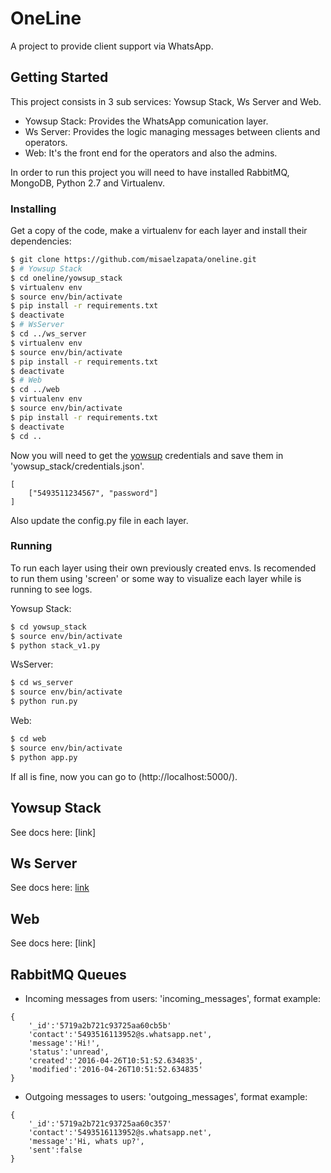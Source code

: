 # OneLine

A project to provide client support via WhatsApp.

## Getting Started

This project consists in 3 sub services: Yowsup Stack, Ws Server and Web.

* Yowsup Stack: Provides the WhatsApp comunication layer.
* Ws Server: Provides the logic managing messages between clients and operators.
* Web: It's the front end for the operators and also the admins.

In order to run this project you will need to have installed RabbitMQ, MongoDB, Python 2.7 and Virtualenv.

### Installing

Get a copy of the code, make a virtualenv for each layer and install their dependencies:

```sh
$ git clone https://github.com/misaelzapata/oneline.git
$ # Yowsup Stack
$ cd oneline/yowsup_stack
$ virtualenv env
$ source env/bin/activate
$ pip install -r requirements.txt
$ deactivate
$ # WsServer
$ cd ../ws_server
$ virtualenv env
$ source env/bin/activate
$ pip install -r requirements.txt
$ deactivate
$ # Web
$ cd ../web
$ virtualenv env
$ source env/bin/activate
$ pip install -r requirements.txt
$ deactivate
$ cd ..
```

Now you will need to get the [yowsup](https://github.com/tgalal/yowsup/wiki/yowsup-cli-2.0) credentials and save them in 'yowsup_stack/credentials.json'.

```
[
    ["5493511234567", "password"]
]
```

Also update the config.py file in each layer.

### Running

To run each layer using their own previously created envs. Is recomended to run them using 'screen' or some way to visualize each layer while is running to see logs.

Yowsup Stack:
```sh
$ cd yowsup_stack
$ source env/bin/activate
$ python stack_v1.py
```

WsServer:
```sh
$ cd ws_server
$ source env/bin/activate
$ python run.py
```

Web:
```sh
$ cd web
$ source env/bin/activate
$ python app.py
```

If all is fine, now you can go to (http://localhost:5000/).

## Yowsup Stack

See docs here: [link]

## Ws Server

See docs here: [link](ws_server/README.md)

## Web

See docs here: [link]

## RabbitMQ Queues

- Incoming messages from users: 'incoming_messages', format example:
```
{
    '_id':'5719a2b721c93725aa60cb5b'
    'contact':'5493516113952@s.whatsapp.net', 
    'message':'Hi!', 
    'status':'unread', 
    'created':'2016-04-26T10:51:52.634835',
    'modified':'2016-04-26T10:51:52.634835'
}
```

- Outgoing messages to users: 'outgoing_messages', format example:
```
{
    '_id':'5719a2b721c93725aa60c357'
    'contact':'5493516113952@s.whatsapp.net', 
    'message':'Hi, whats up?', 
    'sent':false 
}
```
